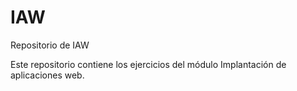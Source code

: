 # IAW
Repositorio de IAW


Este repositorio contiene los ejercicios del módulo Implantación de aplicaciones web.
